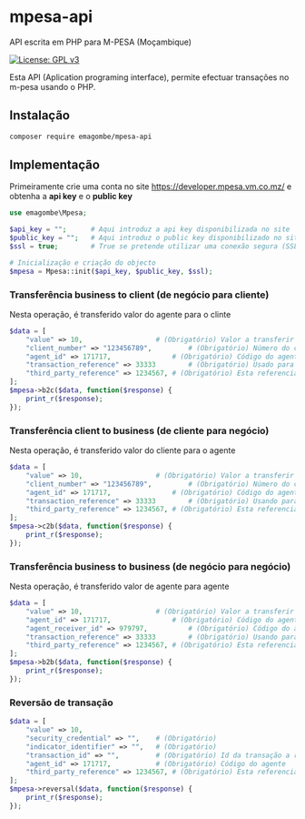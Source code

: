 # mpesa-api
API escrita em PHP para M-PESA (Moçambique)

[![License: GPL v3](https://img.shields.io/badge/License-GPLv3-blue.svg)](https://www.gnu.org/licenses/gpl-3.0)

Esta API (Aplication programing interface), permite efectuar transações no m-pesa usando o PHP.

## Instalação
```bash
composer require emagombe/mpesa-api
```
## Implementação

Primeiramente crie uma conta no site https://developer.mpesa.vm.co.mz/ e obtenha a **api key** e o **public key**
```php
use emagombe\Mpesa;

$api_key = "";		# Aqui introduz a api key disponibilizada no site
$public_key = "";	# Aqui introduz o public key disponibilizado no site
$ssl = true;		# True se pretende utilizar uma conexão segura (SSL)

# Inicialização e criação do objecto
$mpesa = Mpesa::init($api_key, $public_key, $ssl);
```
### Transferência business to client (de negócio para cliente)
Nesta operação, é transferido valor do agente para o clinte
```php
$data = [
	"value" => 10,					# (Obrigatório) Valor a transferir
	"client_number" => "123456789",			# (Obrigatório) Número do cliente beneficiário
	"agent_id" => 171717,				# (Obrigatório) Código do agente
	"transaction_reference" => 33333		# (Obrigatório) Usado para atribuir uma referencia a transação
	"third_party_reference" => 1234567,	# (Obrigatório) Esta referencia será usada para efectuar consulta das transações
];
$mpesa->b2c($data, function($response) {
	print_r($response);
});
```
### Transferência client to business (de cliente para negócio)
Nesta operação, é transferido valor do cliente para o agente
```php
$data = [
	"value" => 10,					# (Obrigatório) Valor a transferir
	"client_number" => "123456789",			# (Obrigatório) Número do cliente
	"agent_id" => 171717,				# (Obrigatório) Código do agente beneficiário
	"transaction_reference" => 33333		# (Obrigatório) Usando para atribuir uma referencia a transação
	"third_party_reference" => 1234567,	# (Obrigatório) Esta referencia será usada para efectuar consulta das transações
];
$mpesa->c2b($data, function($response) {
	print_r($response);
});
```
### Transferência business to business (de negócio para negócio)
Nesta operação, é transferido valor de agente para agente
```php
$data = [
	"value" => 10,					# (Obrigatório) Valor a transferir
	"agent_id" => 171717,				# (Obrigatório) Código do agente
	"agent_receiver_id" => 979797,			# (Obrigatório) Código do agente beneficiário
	"transaction_reference" => 33333		# (Obrigatório) Usando para atribuir uma referencia a transação
	"third_party_reference" => 1234567,	# (Obrigatório) Esta referencia será usada para efectuar consulta das transações
];
$mpesa->b2b($data, function($response) {
	print_r($response);
});
```

### Reversão de transação

```php
$data = [
	"value" => 10,
	"security_credential" => "",	# (Obrigatório)
	"indicator_identifier" => "",	# (Obrigatório)
	"transaction_id" => "",			# (Obrigatório) Id da transação a reverter
	"agent_id" => 171717,			# (Obrigatório) Código do agente
	"third_party_reference" => 1234567,	# (Obrigatório) Esta referencia será usada para efectuar consulta das transações
];
$mpesa->reversal($data, function($response) {
	print_r($response);
});
```
